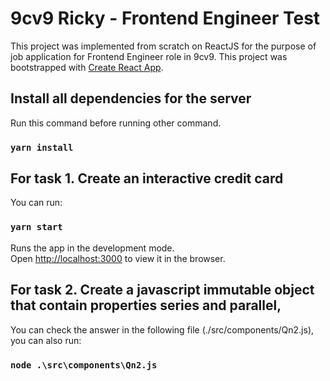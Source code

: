 # 9cv9 Ricky - Frontend Engineer Test

This project was implemented from scratch on ReactJS for the purpose of job application for Frontend Engineer role in 9cv9. This project was bootstrapped with [Create React App](https://github.com/facebook/create-react-app).

## Install all dependencies for the server

Run this command before running other command.

### `yarn install`

## For task 1. Create an interactive credit card

You can run:

### `yarn start`

Runs the app in the development mode.\
Open [http://localhost:3000](http://localhost:3000) to view it in the browser.

## For task 2. Create a javascript immutable object that contain properties series and parallel,

You can check the answer in the following file (./src/components/Qn2.js), you can also run:

### `node .\src\components\Qn2.js`
